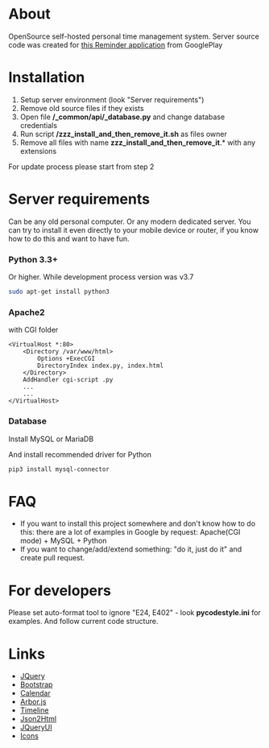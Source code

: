 # About

OpenSource self-hosted personal time management system. Server source code was created for [this Reminder application](https://play.google.com/store/apps/details?id=ru.mcsar.schedule) from GooglePlay

# Installation

1) Setup server environment (look "Server requirements")
2) Remove old source files if they exists
3) Open file **/_common/api/_database.py** and change database credentials
4) Run script **/zzz_install_and_then_remove_it.sh** as files owner
5) Remove all files with name **zzz_install_and_then_remove_it**.* with any extensions

For update process please start from step 2

# Server requirements
Can be any old personal computer. Or any modern dedicated server. You can try to install it even directly to your mobile device or router, if you know how to do this and want to have fun.

### Python 3.3+
Or higher. While development process version was v3.7
```bash
sudo apt-get install python3
```
### Apache2
with CGI folder
```
<VirtualHost *:80>
    <Directory /var/www/html>
        Options +ExecCGI
        DirectoryIndex index.py, index.html
    </Directory>
    AddHandler cgi-script .py
    ...
    ...
</VirtualHost>
```

### Database
Install MySQL or MariaDB

And install recommended driver for Python
```bash
pip3 install mysql-connector
```

# FAQ
- If you want to install this project somewhere and don't know how to do this: there are a lot of examples in Google by request: Apache(CGI mode) + MySQL + Python
- If you want to change/add/extend something: "do it, just do it" and create pull request.

# For developers
Please set auto-format tool to ignore "E24, E402" - look **pycodestyle.ini** for examples. And follow current code structure.

# Links
- [JQuery](https://jquery.com/)
- [Bootstrap](https://getbootstrap.com/)
- [Calendar](https://github.com/fullcalendar/fullcalendar)
- [Arbor.js](https://github.com/samizdatco/arbor)
- [Timeline](https://github.com/CodyHouse/vertical-timeline)
- [Json2Html](https://github.com/wtf-develop/JSONtemplate)
- [JQueryUI](https://jqueryui.com/)
- [Icons](https://github.com/feathericons/feather)
